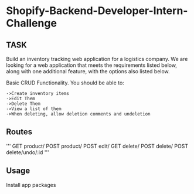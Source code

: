 ﻿# Shopify-Backend-Developer-Intern-Challenge


## TASK
Build an inventory tracking web application for a logistics company. We are looking for a web application that meets the requirements listed below, along with one additional feature, with the options also listed below. 

Basic CRUD Functionality. You should be able to:
```
->Create inventory items
->Edit Them
->Delete Them
->View a list of them
->When deleting, allow deletion comments and undeletion

```

## Routes 
'''
 GET product/
 POST product/
 POST edit/
 GET delete/
 POST delete/
 POST delete/undo/:id
'''

## Usage
Install app packages


